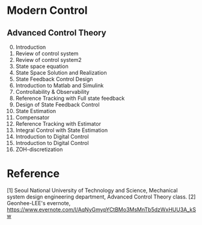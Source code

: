 # Modern Control

## Advanced Control Theory

0. Introduction
1. Review of control system
2. Review of control system2
3. State space equation
4. State Space Solution and Realization
5. State Feedback Control Design
6. Introduction to Matlab and Simulink
7. Controllability & Observability 
8. Reference Tracking with Full state feedback
9. Design of State Feedback Control
10. State Estimation 
11. Compensator 
12. Reference Tracking with Estimator
13. Integral Control with State Estimation
14. Introduction to Digital Control
15. Introduction to Digital Control
16. ZOH-discretization 




# Reference
[1] Seoul National University of Technology and Science, Mechanical system design engineering department, Advanced Control Theory class.
[2] Geonhee-LEE's evernote, https://www.evernote.com/l/AqNyGmypYCtBMo3MsMnTb5dzWxHUU3A_kSw